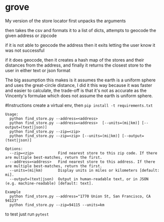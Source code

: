 # grove

My version of the store locator first unpacks the arguments

then takes the csv and formats it to a list of dicts, attempts to geocode the given address or zipcode

if it is not able to geocode the address then it exits letting the user know it was not successful

if it does geocode, then it creates a hash map of the stores and their distances from the address,
and finally it returns the closest store to the user in either text or json format


The big assumption this makes is it assumes the earth is a uniform sphere and uses the great-circle distance, 
I did it this way because it was faster and easier to calculate, the trade-off is that it's not as accurate as the 
Vincenty's formulae which does not assume the earth is uniform sphere.


#Instructions
create a virtual env, then `pip install -t requirements.txt`
```
Usage:
  python find_store.py --address=<address>
  python find_store.py --address=<address>  [--units=(mi|km)] [--output=(text|json)]
  python find_store.py --zip=<zip>
  python find_store.py --zip=<zip> [--units=(mi|km)] [--output=(text|json)]

Options:
  --zip=<zip>           Find nearest store to this zip code. If there are multiple best-matches, return the first.
  --address=<address>   Find nearest store to this address. If there are multiple best-matches, return the first.
  --units=(mi|km)       Display units in miles or kilometers [default: mi].
  --output=(text|json)  Output in human-readable text, or in JSON (e.g. machine-readable) [default: text].

Example
  python find_store.py --address="1770 Union St, San Francisco, CA 94123"
  python find_store.py --zip=94115 --units=km
```

to test just run `pytest`